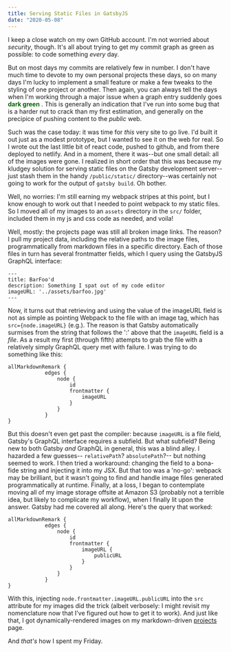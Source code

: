 ```yaml
---
title: Serving Static Files in GatsbyJS
date: "2020-05-08"
---
```


I keep a close watch on my own GitHub account. I'm not worried about _security_, though. It's all about trying to get my commit graph as green as possible: to code something _every_ day.  

But on most days my commits are relatively few in number. I don't have much time to devote to my own personal projects these days, so on many days I'm lucky to implement a small feature or make a few tweaks to the styling of one project or another. Then again, you can always tell the days when I'm working through a major issue when a graph entry suddenly goes 
<span style="color: darkgreen"><strong>dark green</strong></span>
. This is generally an indication that I've run into some bug that is a harder nut to crack than my first estimation, and generally on the precipice of pushing content to the _public_ web.

Such was the case today: it was time for _this_ very site to go live. I'd built it out just as a modest prototype, but I wanted to see it on the web for real. So I wrote out the last little bit of react code, pushed to github, and from there deployed to netlify. And in a moment, there it was--but one small detail: all of the images were gone. I realized in short order that this was because my kludgey solution for serving static files on the Gatsby development server--just stash them in the handy `/public/static/` directory--was certainly not going to work for the output of `gatsby build`. Oh bother.

Well, no worries: I'm still earning my webpack stripes at this point, but I know enough to work out that I needed to point webpack to my static files. So I moved all of my images to an `assets` directory in the `src/` folder, included them in my js and css code as needed, and voila!

Well, mostly: the projects page was still all broken image links. The reason? I pull my project data, including the relative paths to the image files, programmatically from markdown files in a specific directory. Each of those files in turn has several frontmatter fields, which I query using the GatsbyJS GraphQL interface:

```
---
title: BarFoo'd
description: Something I spat out of my code editor
imageURL: '../assets/barfoo.jpg'
---
```
Now, it turns out that retrieving and using the value of the imageURL field is not as simple as pointing Webpack to the file with an image tag, which has `src={node.imageURL}` (e.g.). The reason is that Gatsby automatically surmises from the string that follows the ':' above that the `imageURL` field is a _file_. As a result my first (through fifth) attempts to grab the file with a relatively simply GraphQL query met with failure. I was trying to do something like this:
```
allMarkdownRemark {
            edges {
                node {
                    id
                    frontmatter {
                        imageURL
                    }
                }
            }
}
```
But this doesn't even get past the compiler: because `imageURL` is a file field, Gatsby's GraphQL interface requires a subfield. But what subfield? Being new to both Gatsby _and_ GraphQL in general, this was a blind alley. I hazarded a few guesses-- `relativePath`? `absolutePath`?-- but nothing seemed to work. I then tried a workaround: changing the field to a bona-fide string and injecting it into my JSX. But that too was a 'no-go': webpack may be brilliant, but it wasn't going to find and handle image files generated programmatically at runtime. Finally, at a loss, I began to contemplate moving all of my image storage offsite at Amazon S3 (probably not a terrible idea, but likely to complicate my workflow), when I finally lit upon the answer. Gatsby had me covered all along. Here's the query that worked:
```
allMarkdownRemark {
            edges {
                node {
                    id
                    frontmatter {
                        imageURL {
                            publicURL
                        }
                    }
                }
            }
}
```
With this, injecting `node.frontmatter.imageURL.publicURL` into the `src` attribute for my images did the trick (albeit verbosely: I might revisit my nomenclature now that I've figured out how to get it to work). And just like that, I got dynamically-rendered images on my markdown-driven [projects](/projects/) page.

And _that's_ how I spent my Friday.